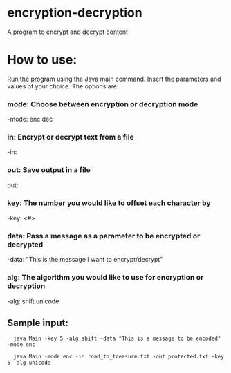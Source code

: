 # encryption-decryption
A program to encrypt and decrypt content


# How to use:
Run the program using the Java main command. Insert the parameters and values of your choice. The options are:

### mode: Choose between encryption or decryption mode
-mode:
  enc
  dec

### in: Encrypt or decrypt text from a file
-in:
  <filename>

### out: Save output in a file
  out: 
   <filename>

### key: The number you would like to offset each character by
  -key:
     <#>

### data: Pass a message as a parameter to be encrypted or decrypted
  -data:
       "This is the message I want to encrypt/decrypt"

### alg: The algorithm you would like to use for encryption or decryption
   -alg:
       shift
       unicode
       

## Sample input:
      java Main -key 5 -alg shift -data "This is a message to be encoded" -mode enc
       
      java Main -mode enc -in road_to_treasure.txt -out protected.txt -key 5 -alg unicode
       

